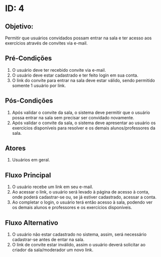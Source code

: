 # ID: 4

## Objetivo: 
Permitir que usuários convidados possam entrar na sala e ter acesso aos exercícios através de convites via e-mail.

## Pré-Condições
1. O usuário deve ter recebido convite via e-mail.
1. O usuário deve estar cadastrado e ter feito login em sua conta.
1. O link do convite para entrar na sala deve estar válido, sendo permitido somente 1 usuário por link.

## Pós-Condições
1. Após validar o convite da sala, o sistema deve permitir que o usuário possa entrar na sala sem precisar ser convidado novamente.
1. Após validar o convite da sala, o sistema deve apresentar ao usuário os exercícios disponíveis para resolver e os demais alunos/professores da sala.

## Atores
1. Usuários em geral.

## Fluxo Principal 
1. O usuário recebe um link em seu e-mail.
1. Ao acessar o link, o usuário será levado à página de acesso à conta, onde poderá cadastrar-se ou, se já estiver cadastrado, acessar a conta.
1. Ao completar o login, o usuário terá então acesso à sala, podendo ver os demais alunos e professores e os exercícios disponíveis.

## Fluxo Alternativo
1. O usuário não estar cadastrado no sistema, assim, será necessário cadastrar-se antes de entar na sala.
1. O link de convite estar inválido, assim o usuário deverá solicitar ao criador da sala/moderador um novo link.


